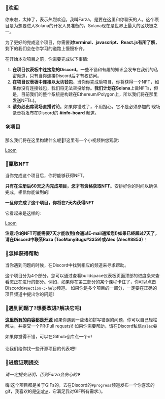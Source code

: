 ### 👋欢迎
你来啦，太棒了，表示热烈欢迎。我叫Farza，是要在这里和你聊天的人。这个项目是为想要进入Solana的开发人员准备的，Solana现在是世界上最大的区块链之一。

为了更好的完成这个项目，你需要**对terminal、javascript、React.js有所了解**，剩下的我们会在你学习的道路上慢慢补齐。

在开始本次项目之前，你需要完成以下事情:

1. **在项目仪表板中连接您的Discord**。一些不错和有趣的知识会发布在我们的私密频道，只有当你连接Discord后才有权访问。
2. **在项目仪表板中连接以太坊钱包**。当你你完成后项目，你将获得一个NFT，如果你没有连接钱包，我们将无法空投给你。**我们计划在Solana**上做NFTs，但是，目前我们的整个系统是构建在Ethereum/Polygon上，所以我们将在那里发送NFTs:)。
3. **请务必出席现场直播讨论**。如果你错过了，不用担心。它不是必须参加的!现场录音将发布在Discord的 **#info-board** 频道。

### 🛠项目

那么我们将在这里构建什么呢🤣?这里有一个小视频供您观赏:

[Loom](https://www.loom.com/share/545522add8514005a91ececac5abdab2)

### 💎赢取NFT

当你完成这个项目后，你将能够获得NFT。

**只有在注册后60天之内完成项目，您才有资格获取NFT**。安排好你的时间以确保完成，相信你能做到的!

**一旦你完成了这个项目，你将在7天内获得NFT**

它看起来是这样的:

[Loom](https://www.loom.com/share/34fdda64cee643c7ba3e0e936e8a7c73)

**注意:你的NFT可能需要7天才能收到(会通过E-mail通知您!)如果已经超过7天了，请在Discord中联系Raza (TooManyBugs#3359)或Alec (Alec#8853)**！

### 🤚怎样获得帮助

当你遇到问题的时候，在Discord中找到相应的频道来寻求帮助。

这个项目分为4个部分。您可以通过查看buildspace仪表板页面顶部的进度条来查看您正在进行的部分。例如，如果你在第三部分的某个课程卡住了，你可以点击Discordd`#section-3-help`频道。
如果你是多个项目的一部分，一定要在正确的项目频道中提出你的问题!

### 🤘遇到问题了?想要改进?解决它吧)

**[这里所有的内容都是开源](https://github.com/buildspace/buildspace-projects)**
如果你遇到一些诸如拼写错误的问题，你可以自己轻松解决，并提交一个PR(Pull requsts)!
如果你需要帮助，请在Discord私信`@alec`😁

如果你觉得不错，可以在Github仓库点一个⭐!

让我们给你找一些开源项目的代表吧!!

### 🚨进度证明提交

_请一定提交证明，否则Farza会伤心的💔_

嗨!这个项目都是关于GIFs的，去在Discord的`#progress`频道发布一个你喜欢的gif，我喜欢的是[Giphy](https://giphy.com)，它满足我对GIF所有需求:)。


